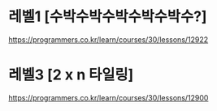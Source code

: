 # 레벨1 [수박수박수박수박수박수?]
https://programmers.co.kr/learn/courses/30/lessons/12922

# 레벨3 [2 x n 타일링]
https://programmers.co.kr/learn/courses/30/lessons/12900

